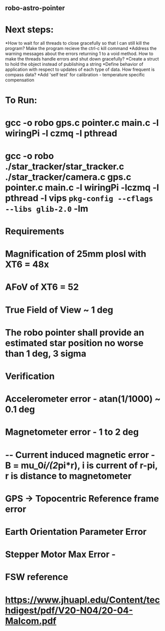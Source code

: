 ## robo-astro-pointer

# Next steps:
*How to wait for all threads to close gracefully so that I can still kill the program? Make the program recieve the ctrl-c kill command
*Address the warning messages about the errors returning 1 to a void method.  How to make the threads handle errors and shut down gracefully?
*Create a struct to hold the object instead of publishing a string
*Define behavior of application with respect to updates of each type of data.  How frequent is compass data?
*Add 'self test' for calibration - temperature specific compensation
 

# To Run:



# gcc -o robo gps.c pointer.c main.c -l wiringPi -l czmq -l pthread
# gcc -o robo ./star_tracker/star_tracker.c ./star_tracker/camera.c gps.c pointer.c main.c -l wiringPi -lczmq -l pthread -l vips `pkg-config --cflags --libs glib-2.0` -lm

# Requirements
# Magnification of 25mm plosl with XT6 = 48x
# AFoV of XT6 = 52
# True Field of View ~ 1 deg
# The robo pointer shall provide an estimated star position no worse than 1 deg, 3 sigma 


# Verification
# Accelerometer error - atan(1/1000) ~ 0.1 deg
# Magnetometer error - 1 to 2 deg
# -- Current induced magnetic error - B = mu_0*i/(2*pi*r), i is current of r-pi, r is distance to magnetometer
# GPS -> Topocentric Reference frame error
# Earth Orientation Parameter Error
# Stepper Motor Max Error -

# FSW reference
# https://www.jhuapl.edu/Content/techdigest/pdf/V20-N04/20-04-Malcom.pdf




